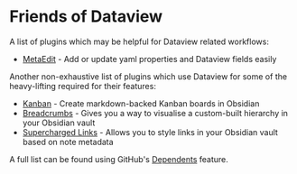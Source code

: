 # Friends of Dataview

A list of plugins which may be helpful for Dataview related workflows:

 - [MetaEdit](https://github.com/chhoumann/MetaEdit) - Add or update yaml properties and Dataview fields easily

Another non-exhaustive list of plugins which use Dataview for some of the heavy-lifting required for their features:

 - [Kanban](https://github.com/mgmeyers/obsidian-kanban) - Create markdown-backed Kanban boards in Obsidian
 - [Breadcrumbs](http://publish.obsidian.md/breadcrumbs-docs) - Gives you a way to visualise a custom-built hierarchy in your Obsidian vault
 - [Supercharged Links](https://github.com/mdelobelle/obsidian_supercharged_links) - Allows you to style links in your Obsidian vault based on note metadata

A full list can be found using GitHub's [Dependents](https://github.com/blacksmithgu/obsidian-dataview/network/dependents) feature.
